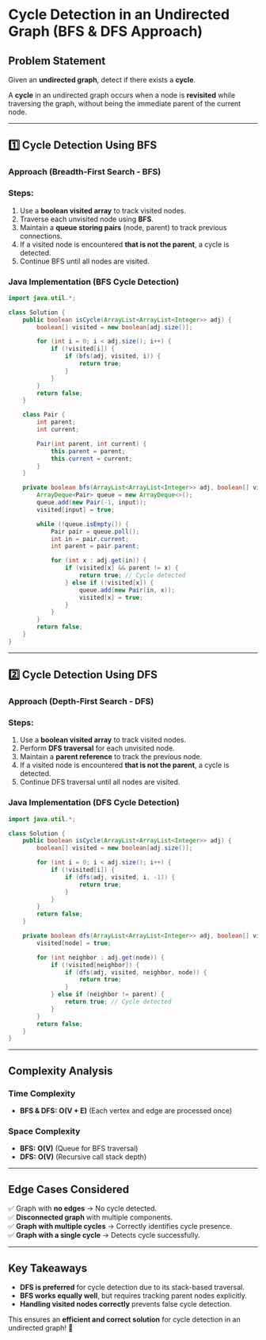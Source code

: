 # **Cycle Detection in an Undirected Graph (BFS & DFS Approach)**

## **Problem Statement**
Given an **undirected graph**, detect if there exists a **cycle**.

A **cycle** in an undirected graph occurs when a node is **revisited** while traversing the graph, without being the immediate parent of the current node.

---

## **1️⃣ Cycle Detection Using BFS**
### **Approach (Breadth-First Search - BFS)**

### **Steps:**
1. Use a **boolean visited array** to track visited nodes.
2. Traverse each unvisited node using **BFS**.
3. Maintain a **queue storing pairs** (node, parent) to track previous connections.
4. If a visited node is encountered **that is not the parent**, a cycle is detected.
5. Continue BFS until all nodes are visited.

### **Java Implementation (BFS Cycle Detection)**
```java
import java.util.*;

class Solution {
    public boolean isCycle(ArrayList<ArrayList<Integer>> adj) {
        boolean[] visited = new boolean[adj.size()];

        for (int i = 0; i < adj.size(); i++) {
            if (!visited[i]) {
                if (bfs(adj, visited, i)) {
                    return true;
                }
            }
        }
        return false;
    }

    class Pair {
        int parent;
        int current;

        Pair(int parent, int current) {
            this.parent = parent;
            this.current = current;
        }
    }

    private boolean bfs(ArrayList<ArrayList<Integer>> adj, boolean[] visited, int input) {
        ArrayDeque<Pair> queue = new ArrayDeque<>();
        queue.add(new Pair(-1, input));
        visited[input] = true;

        while (!queue.isEmpty()) {
            Pair pair = queue.poll();
            int in = pair.current;
            int parent = pair.parent;

            for (int x : adj.get(in)) {
                if (visited[x] && parent != x) {
                    return true; // Cycle detected
                } else if (!visited[x]) {
                    queue.add(new Pair(in, x));
                    visited[x] = true;
                }
            }
        }
        return false;
    }
}
```

---

## **2️⃣ Cycle Detection Using DFS**
### **Approach (Depth-First Search - DFS)**

### **Steps:**
1. Use a **boolean visited array** to track visited nodes.
2. Perform **DFS traversal** for each unvisited node.
3. Maintain a **parent reference** to track the previous node.
4. If a visited node is encountered **that is not the parent**, a cycle is detected.
5. Continue DFS traversal until all nodes are visited.

### **Java Implementation (DFS Cycle Detection)**
```java
import java.util.*;

class Solution {
    public boolean isCycle(ArrayList<ArrayList<Integer>> adj) {
        boolean[] visited = new boolean[adj.size()];

        for (int i = 0; i < adj.size(); i++) {
            if (!visited[i]) {
                if (dfs(adj, visited, i, -1)) {
                    return true;
                }
            }
        }
        return false;
    }

    private boolean dfs(ArrayList<ArrayList<Integer>> adj, boolean[] visited, int node, int parent) {
        visited[node] = true;

        for (int neighbor : adj.get(node)) {
            if (!visited[neighbor]) {
                if (dfs(adj, visited, neighbor, node)) {
                    return true;
                }
            } else if (neighbor != parent) {
                return true; // Cycle detected
            }
        }
        return false;
    }
}
```

---

## **Complexity Analysis**
### **Time Complexity**
- **BFS & DFS:** **O(V + E)** (Each vertex and edge are processed once)

### **Space Complexity**
- **BFS:** **O(V)** (Queue for BFS traversal)
- **DFS:** **O(V)** (Recursive call stack depth)

---

## **Edge Cases Considered**
✅ Graph with **no edges** → No cycle detected.  
✅ **Disconnected graph** with multiple components.  
✅ **Graph with multiple cycles** → Correctly identifies cycle presence.  
✅ **Graph with a single cycle** → Detects cycle successfully.  

---

## **Key Takeaways**
- **DFS is preferred** for cycle detection due to its stack-based traversal.
- **BFS works equally well**, but requires tracking parent nodes explicitly.
- **Handling visited nodes correctly** prevents false cycle detection.

This ensures an **efficient and correct solution** for cycle detection in an undirected graph! 🚀

